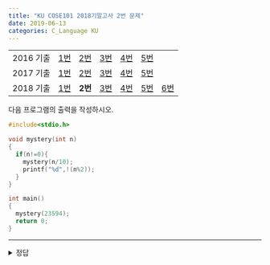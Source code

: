 ```yaml
---
title: "KU COSE101 2018기말고사 2번 문제"
date: 2019-06-13
categories: C_Language KU
---
```


| | | | | | | |
|:---------:|:---:|:---:|:---:|:---:|:---:|-----|
| 2016 기출 | [1번](https://detegice.github.io/COSE101-2016Final-Pro1) | [2번](https://detegice.github.io/COSE101-2016Final-Pro2) | [3번](https://detegice.github.io/COSE101-2016Final-Pro3) | [4번](https://detegice.github.io/COSE101-2016Final-Pro4) | [5번](https://detegice.github.io/COSE101-2016Final-Pro5) |     |
| 2017 기출 | [1번](https://detegice.github.io/COSE101-2017Final-Pro1) | [2번](https://detegice.github.io/COSE101-2017Final-Pro2) | [3번](https://detegice.github.io/COSE101-2017Final-Pro3) | [4번](https://detegice.github.io/COSE101-2017Final-Pro4) | [5번](https://detegice.github.io/COSE101-2017Final-Pro5) |     |
| 2018 기출 | [1번](https://detegice.github.io/COSE101-2018Final-Pro1) | **2번** | [3번](https://detegice.github.io/COSE101-2018Final-Pro3) | [4번](https://detegice.github.io/COSE101-2018Final-Pro4) | [5번](https://detegice.github.io/COSE101-2018Final-Pro5) | [6번](https://detegice.github.io/COSE101-2018Final-Pro6) |

다음 프로그램의 출력을 작성하시오.

~~~c
#include<stdio.h>

void mystery(int n)
{
  if(n!=0){
    mystery(n/10);
    printf("%d",!(n%2));
  }
}

int main()
{
  mystery(23594);
  return 0;
}
~~~

***

<details><summary>정답</summary>
  
{% highlight text %}

10001

- mystery(23594)를 실행하면 재귀함수로 계속 들어간다.
  - mystery(2359);
    - mystery(235);
      - mystery(23);
        - mystery(2);
          - mystery(0); --> if문 들어가지 않고 바로 return
        - n%2가 0이므로, 1을 출력
      - n%2가 1이므로, 0을 출력
    - n%2가 1이므로, 0을 출력
  - n%2가 1이므로, 0을 출력
- n%2가 0이므로, 1을 출력

따라서 10001이 출력된다.

{% endhighlight %}

</details>
